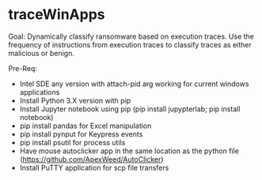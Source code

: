 # traceWinApps

Goal:
Dynamically classify ransomware based on execution traces.
Use the frequency of instructions from execution traces to classify traces as either malicious or benign.

Pre-Req:
- Intel SDE any version with attach-pid arg working for current windows applications
- Install Python 3.X version with pip
- Install Jupyter notebook using pip (pip install jupypterlab; pip install notebook)
- pip install pandas for Excel manipulation
- pip install pynput for Keypress events
- pip install psutil for process utils
- Have mouse autoclicker app in the same location as the python file (https://github.com/ApexWeed/AutoClicker)
- Install PuTTY application for scp file transfers
